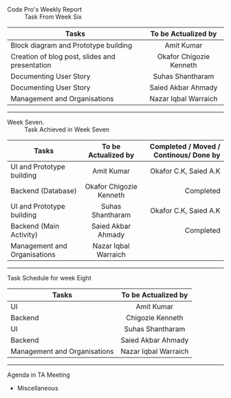 <dl>
  <dt>Code Pro's Weekly Report</dt>
  <dd> Task From Week Six</dd>
</dl>

| Tasks        | To be  Actualized by | 
| ------------- |:-------------:|
| Block diagram and Prototype building| Amit Kumar|
| Creation of blog post, slides and presentation| Okafor Chigozie Kenneth |
| Documenting User Story | Suhas Shantharam |
| Documenting User Story| Saied Akbar Ahmady | 
| Management and Organisations | Nazar Iqbal Warraich | 






****





<dl>
  <dt> Week Seven.</dt>
  <dd> Task Achieved in Week Seven</dd>
</dl>


| Tasks        | To be  Actualized by |  Completed / Moved / Continous/ Done by|
|------------- |:-------------:|-------:|
| UI and Prototype building| Amit Kumar| Okafor C.K, Saied A.K |
| Backend (Database)| Okafor Chigozie Kenneth | Completed |
| UI and Prototype building | Suhas Shantharam |Okafor C.K, Saied A.K|
| Backend (Main Activity)| Saied Akbar Ahmady | Completed |
| Management and Organisations | Nazar Iqbal Warraich | |



*****



<dl>
  <dt>Task Schedule for week Eight</dt>
</dl>


| Tasks        | To be  Actualized by | 
| ------------- |:-------------:|
| UI | Amit Kumar|
| Backend |Chigozie Kenneth |
| UI | Suhas Shantharam |
| Backend| Saied Akbar Ahmady | 
| Management and Organisations | Nazar Iqbal Warraich | 

***



<dl>
  <dt>Agenda in  TA  Meeting</dt>
</dl>

* Miscellaneous 





